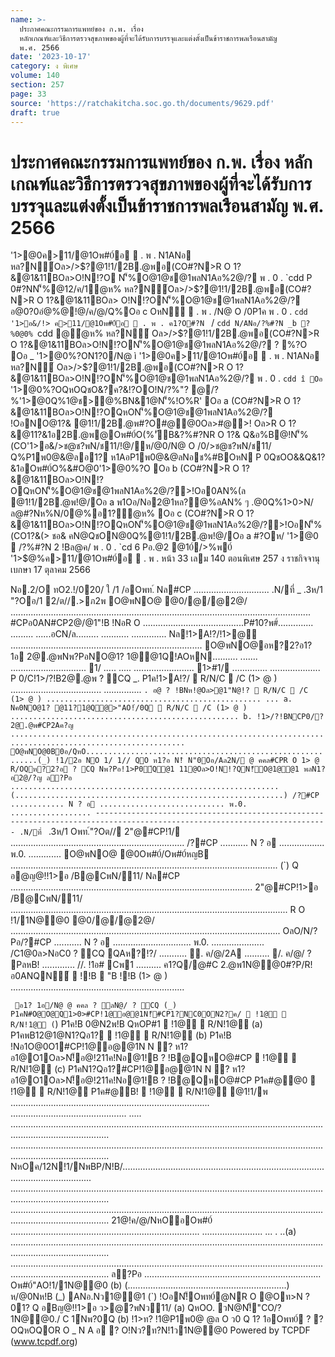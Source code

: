 ```yaml
---
name: >-
  ประกาศคณะกรรมการแพทย์ของ ก.พ. เรื่อง
  หลักเกณฑ์และวิธีการตรวจสุขภาพของผู้ที่จะได้รับการบรรจุและแต่งตั้งเป็นข้าราชการพลเรือนสามัญ
  พ.ศ. 2566
date: '2023-10-17'
category: ง พิเศษ
volume: 140
section: 257
page: 33
source: 'https://ratchakitcha.soc.go.th/documents/9629.pdf'
draft: true
---
```


# ประกาศคณะกรรมการแพทย์ของ ก.พ. เรื่อง หลักเกณฑ์และวิธีการตรวจสุขภาพของผู้ที่จะได้รับการบรรจุและแต่งตั้งเป็นข้าราชการพลเรือนสามัญ พ.ศ. 2566

'1>@0ค>11/@1Oพ#0์อ  . พ . N1ANอ หล?N์Oล>/>$?@1!1/2B.@พอ(CO#?N>R O 1?&@1&11BOล>O!N!?O N'็%O@1@ช@1พลN1Aอ%2@/? พ . 0 . `cdd P 0#?NN'็%@12/ค/1ํ@ห% หล?N์Oล>/>$?@1!1/2B.@พอ(CO#?N>R O 1?&@1&11BOล> O!N!?ON'็%O@1@ช@1พลN1Aอ%2@/? อ@0?0อํ@%@!@/ค/@/Q%Oอ c OหN  . พ . /N@ O /0P1ค พ . 0 . `cdd '1>อ&/!> ค>11/@1Oพ#0์อ  . พ . ค1?O#?N ` / `cdd N/ANอ/?%#?N _b ?%0@0% `cdd @ํ@ห% หล?N์ Oล>/>$?@1!1/2B.@พอ(CO#?N>R O 1?&@1&11BOล>O!N!?ON'็%O@1@ช@1พลN1Aอ%2@/? ? %?O Oอ _ '1>@0%?ON1?0/N@ ì '1>@0ค>11/@1Oพ#0์อ  . พ . N1ANอ หล?N์ Oล>/>$?@1!1/2B.@พอ(CO#?N>R O 1?&@1&11BOล>O!N!?ON'็%O@1@ช@1พลN1Aอ%2@/? พ . 0 . `cdd î Oอ ` '1>@0%?OQหOQชO&?ค?&!?OO!N/?%"? @/?%'1>@0Q%1@ช>@%BN&1@N'็%!O%R' Oอ a (CO#?N>R O 1?&@1&11BOล>O!N!?OQหON'็%O@1@ช@1พลN1Aอ%2@/? !OอNO@1?& @1!1/2B.@พ#?O#@@0Oล>#@>! Oล>R O 1?&@11?&1อ2B.@พ@Oพ#0์O(%'ัB&?%#?NR O 1?& Q&อ%B@!N'็%(CO'1>อ&/>ช@ช?พN/ช11/!@/ห/@0/N@ O /0/>ช@ช?พN/ช11/ Q%P1พ0@&@ลอ1? ห1AอP1พ0@&@ลNอช%#BOหN P 0QชOO&&Q&1?&1อOพ#0์O%&#O@0'1>@0%?O Oอ b (CO#?N>R O 1?&@1&11BOล>O!N!?OQหON'็%O@1@ช@1พลN1Aอ%2@/?>!Oอ0AN%(ล @1!1/2B.@พ!@/Oอ a พ1Oอ/Nอ2@1หล?@%อAN% ๆ .@0Q%1>0>N/ล@#?Nห%N/0@%อ1?ํ@ห% Oอ c (CO#?N>R O 1?&@1&11BOล>O!N!?OQหON'็%O@1@ช@1พลN1Aอ%2@/?>!OอN'็%(CO1?&(> ชอ& คN@QชON@0Q%@1!1/2B.@พ!@/Oอ a #?Oห/ '1>@0  /?%#?N 2 !Bล@ค/ พ . 0 . `cd 6 Pอ.@2 @10์/>%พ0์ '1>$@%ค>11/@1Oพ#0์อ  . พ . หน้า 33 เลม 140 ตอนพิเศษ 257 ง ราชกิจจานุเบกษา 17 ตุลาคม 2566

Nอ.2/O ทO2.!/020/ ใ /1 /อOพท.์ Nล#CP .............................. .N/ที่ _ .3ห/1 "?Oอ/1 2/ต//.>ภ2พ O@พNO@ @0/@/@2@/ ....................................................................................................................... #CPอ0AN#CP2@/@1"!B !NอR O ........................................P#10?พ#์.............. ......... ......อCN/ล......... ........... .............. Nล!1>A!?/!1>@ ............................................................................ O@พNO@อห?2?อ1? 1อ 2@.@พNพ?PอNO@1? 1@@1Q!AOหN.......... ....... .............................. 1/ ..... ..... ........................ 1>#1/ .............. .................... P 0/C!1>/?!B2@.@พ ? CQ _. P1ค!1>A!?/  R/N/C  /C (1> @ ) .................................... ............... `. อ@ ? !BNห!@Oล>@1"N@!?  R/N/C  /C (1> @ ) ................................................ ... a. Nค0NO@1? @11?1@Q@>"AO!่/0Q  R/N/C  /C (1> @ ) ................................................... b. !1>/?!BNCP0/? 2@.@พ#CP2Aค?ญ ............................................................................................................. O@พNO@0B0อ/QหO...........................................................(_) !1/2อ NO 1/ 1// QO ห1?อ N!ิ N"0Oอ/Aล2N/ @ คคล#CPR O 1> @ R/OQห?2?อ ? CQ Nพ?Pอ!1>P0์Q@1 11@Oล>O!N!?QN!็O@1@@1 พลN1?อ2@/?ญ ล?Pอ ............................................................ (............................................................) /?#CP ............ N ? อ ............................ พ.0. .................. -------------------------------------------------------------------------------------------------------------------------- .N/ที่ ` .3ห/1 Oพท.์"?Oต// 2"@#CP!1/ ..................................................................... /?#CP ........... N ? อ .................. พ.0. ............. O@พNO@ @0Oพ#0์/Oพ#0์หญB .......................................................................................................... (`) Q อ@ญ@!!1>อ /B@CพN/11/ Nล#CP ................................................................................................ 2"@#CP!1>อ /B@CพN/11/ .............................................................................................................. R O !1/1N@@0 @0/@/@2@/ ........................................................................................................... OลO/N/?Pอ/?#CP ........... N ? อ ............................... พ.0. ..................... /C1@0ล>NอC0 ? CQ QAห?!?/ ........... . ค/@/2A .......... /. ค/@/ ? PลหB! ............. //. !1อ# Cพ1 .......... ค1?Q/@#C 2.@พ1N@@0#?P/R! อ0ANQN์  !!B  "B !!B (1> @ ) .....................................................................

` อ1? 1อ/N@ @ คคล ? ลN@/ ? CQ (_) P1คN#O@O@Q1>0>#CP!1@อ@@1N!็#CP1?NC0ON2?ค/  !1@  R/N!1@ (`) P1ค!B 0@N2พ!B QหOP#1  !1@  R/N!1@ (a) P1คพB12@1@N1?Qอ1?  !1@  R/N!1@ (b) P1ค!B !Nอ1O@0O1#CP!1@อ@@1N N ? ห1?อ1@O1Oล>N!็อ@!211ค!Nอ@1!B ? !B@QหO@#CP  !1@  R/N!1@ (c) P1คN1?Qอ1?#CP!1@อ@@1N N ? ห1?อ1@O1Oล>N!็อ@!211ค!Nอ@1!B ? !B@QหO@#CP P1ค#@@0  !1@  R/N!1@ P1ค#@B!  !1@  R/N!1@ @1!1/พ ............................................................................... .............................................. ..... ................................................................................................................................................................... ................................................................................................................................................................... NหOค/12N!1/NพBP/N!B/................................................................................................................ ................................................................................................................................................................... ................................................................................................................................................................... 21@!ค/@/NหOอOพ#0์ ........................................................................... ........................ ... . ..(a) ................................................................................................................................................................... ................................................................................................................................................................... ล?Pอ ...................................................................... Oพ#0์"AO!1/1N@@0 (b) (...............................................................) ห/@0Nห!B (_) ANอ.Nว1@@1 (`) !OอN!็Oพท0์@NR O @Oท>N ? 01? Q อBญ@!!1>อ ว>@?พNว11/ (a) QหOO. วN@N!็"CO/?1N@@0./ C 1์Nพ?0Q (b) !1>ท? !1@P1พ0@ @ล O ว0 Q 1? 1อOพท0์ ? ?OQหOQOR O _ N A อ ? O!Nว?ท?N!1ว1N@@0 Powered by TCPDF (www.tcpdf.org)
